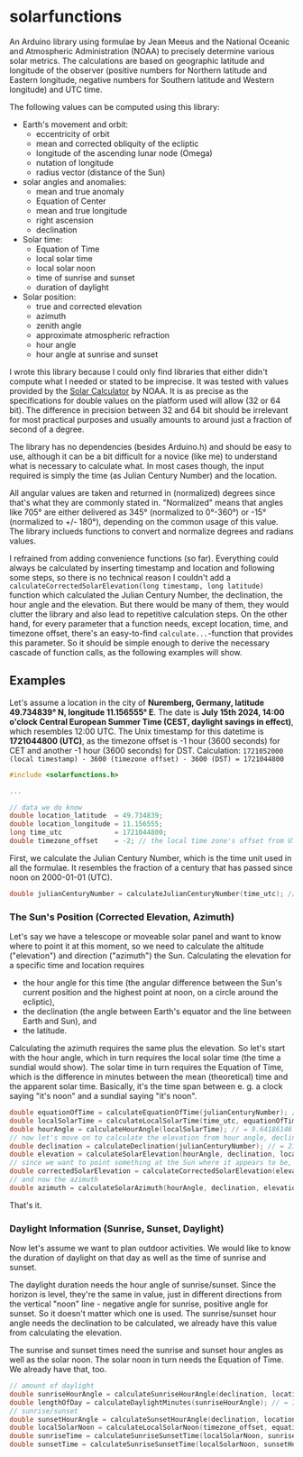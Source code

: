 # solarfunctions
An Arduino library using formulae by Jean Meeus and the National Oceanic and Atmospheric Administration (NOAA) to precisely determine various solar metrics. The calculations are based on geographic latitude and longitude of the observer (positive numbers for Northern latitude and Eastern longitude, negative numbers for Southern latitude and Western longitude) and UTC time.

The following values can be computed using this library:
- Earth's movement and orbit:
  - eccentricity of orbit
  - mean and corrected obliquity of the ecliptic
  - longitude of the ascending lunar node (Omega)
  - nutation of longitude
  - radius vector (distance of the Sun)
- solar angles and anomalies:
  - mean and true anomaly
  - Equation of Center
  - mean and true longitude
  - right ascension
  - declination
- Solar time:
  - Equation of Time
  - local solar time
  - local solar noon
  - time of sunrise and sunset
  - duration of daylight
- Solar position:
  - true and corrected elevation
  - azimuth
  - zenith angle
  - approximate atmospheric refraction
  - hour angle
  - hour angle at sunrise and sunset

I wrote this library because I could only find libraries that either didn't compute what I needed or stated to be imprecise. It was tested with values provided by the [Solar Calculator](https://gml.noaa.gov/grad/solcalc/) by NOAA. It is as precise as the specifications for double values on the platform used will allow (32 or 64 bit). The difference in precision between 32 and 64 bit should be irrelevant for most practical purposes and usually amounts to around just a fraction of second of a degree.

The library has no dependencies (besides Arduino.h) and should be easy to use, although it can be a bit difficult for a novice (like me) to understand what is necessary to calculate what. In most cases though, the input required is simply the time (as Julian Century Number) and the location.

All angular values are taken and returned in (normalized) degrees since that's what they are commonly stated in. "Normalized" means that angles like 705° are either delivered as 345° (normalized to 0°-360°) or -15° (normalized to +/- 180°), depending on the common usage of this value. The library inclueds functions to convert and normalize degrees and radians values.

I refrained from adding convenience functions (so far). Everything could always be calculated by inserting timestamp and location and following some steps, so there is no technical reason I couldn't add a `calculateCorrectedSolarElevation(long timestamp, long latitude)` function which calculated the Julian Century Number, the declination, the hour angle and the elevation. But there would be many of them, they would clutter the library and also lead to repetitive calculation steps. On the other hand, for every parameter that a function needs, except location, time, and timezone offset, there's an easy-to-find `calculate...`-function that provides this parameter. So it should be simple enough to derive the necessary cascade of function calls, as the following examples will show.

## Examples
Let's assume a location in the city of **Nuremberg, Germany, latitude 49.734839° N, longitude 11.156555° E**. The date is **July 15th 2024, 14:00 o'clock Central European Summer Time (CEST, daylight savings in effect)**, which resembles 12:00 UTC. The Unix timestamp for this datetime is **1721044800 (UTC)**, as the timezone offset is -1 hour (3600 seconds) for CET and another -1 hour (3600 seconds) for DST. Calculation: `1721052000 (local timestamp) - 3600 (timezone offset) - 3600 (DST) = 1721044800`

```c
#include <solarfunctions.h>

...

// data we do know
double location_latitude  = 49.734839;
double location_longitude = 11.156555;
long time_utc             = 1721044800;
double timezone_offset    = -2; // the local time zone's offset from UTC. -1 hour for CET, -1 hour for DST.
```

First, we calculate the Julian Century Number, which is the time unit used in all the formulae. It resembles the fraction of a century that has passed since noon on 2000-01-01 (UTC).

```c
double julianCenturyNumber = calculateJulianCenturyNumber(time_utc); // = 0.24536619
```

### The Sun's Position (Corrected Elevation, Azimuth)
Let's say we have a telescope or moveable solar panel and want to know where to point it at this moment, so we need to calculate the altitude ("elevation") and direction ("azimuth") the Sun. Calculating the elevation for a specific time and location requires
- the hour angle for this time (the angular difference between the Sun's current position and the highest point at noon, on a circle around the ecliptic),</li>
- the declination (the angle between Earth's equator and the line between Earth and Sun), and</li>
- the latitude.

Calculating the azimuth requires the same plus the elevation. So let's start with the hour angle, which in turn requires the local solar time (the time a sundial would show). The solar time in turn requires the Equation of Time, which is the difference in minutes between the mean  (theoretical) time and the apparent solar time. Basically, it's the time span between e.&nbsp;g. a clock saying &quot;it's noon&quot; and a sundial saying &quot;it's noon&quot;.</p>

```c
double equationOfTime = calculateEquationOfTime(julianCenturyNumber); // let's start with the Equation of Time: = -6.05877415 minutes
double localSolarTime = calculateLocalSolarTime(time_utc, equationOfTime, location_longitude); // = 12.64279076 hours
double hourAngle = calculateHourAngle(localSolarTime); // = 9.64186146 degrees
// now let's move on to calculate the elevation from hour angle, declination and latitude: 
double declination = calculateDeclination(julianCenturyNumber); // = 21.39538652 degrees
double elevation = calculateSolarElevation(hourAngle, declination, location_latitude); // = 60.65093229 degrees
// since we want to point something at the Sun where it appears to be, not where it physically is, so we need to get the elevation corrected for atmospheric refraction
double correctedSolarElevation = calculateCorrectedSolarElevation(elevation); // =  60.66000374 degrees
// and now the azimuth
double azimuth = calculateSolarAzimuth(hourAngle, declination, elevation, location_latitude); // 89.71348454 degrees
```
That's it.

### Daylight Information (Sunrise, Sunset, Daylight)
Now let's assume we want to plan outdoor activities. We would like to know the duration of daylight on that day as well as the time of sunrise and sunset.

The daylight duration needs the hour angle of sunrise/sunset. Since the horizon is level, they're the same in value, just in different directions from the vertical "noon" line - negative angle for sunrise, positive angle for sunset. So it doesn't matter which one is used. The sunrise/sunset hour angle needs the declination to be calculated, we already have this value from calculating the elevation.

The sunrise and sunset times need the sunrise and sunset hour angles as well as the solar noon. The solar noon in turn needs the Equation of Time. We already have that, too.

```c
// amount of daylight
double sunriseHourAngle = calculateSunriseHourAngle(declination, location_latitude); // = -119.03050254 degrees
double lengthOfDay = calculateDaylightMinutes(sunriseHourAngle); // = 726.66423054 minutes
// sunrise/sunset
double sunsetHourAngle = calculateSunsetHourAngle(declination, location_latitude);  // = 119.03050254 degrees
double localSolarNoon = calculateLocalSolarNoon(timezone_offset, equationOfTime, location_longitude); // 0.55655038 of a day --> 0.55655 * 24 = 13.3572 hours (13:21 local time)
double sunriseTime = calculateSunriseSunsetTime(localSolarNoon, sunriseHourAngle); // = 0.22593435 of a day --> 0.22593 * 24 = 5.42232 hours (05:25:20 local time)
double sunsetTime = calculateSunriseSunsetTime(localSolarNoon, sunsetHourAngle); // = 0.88745492 of a day --> 0.88745 * 24 = 21.2988 hours (21:17:56 local time)
```
